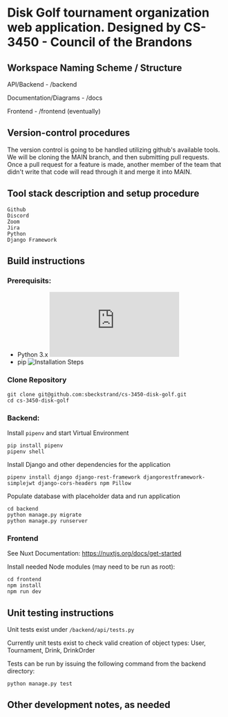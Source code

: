 # Disk Golf tournament organization web application. Designed by CS-3450 - Council of the Brandons

## Workspace Naming Scheme / Structure

API/Backend - /backend

Documentation/Diagrams - /docs

Frontend - /frontend (eventually)

## Version-control procedures

The version control is going to be handled utilizing github's available tools.  We will be cloning the MAIN branch, and then submitting pull requests.
Once a pull request for a feature is made, another member of the team that didn't write that code will read through it and merge it into MAIN.

## Tool stack description and setup procedure
	Github
	Discord
	Zoom
	Jira
	Python
	Django Framework

## Build instructions

### Prerequisits:

- Python 3.x ![Installation Steps](https://docs.python.org/3/using/index.html)
- pip ![Installation Steps](https://pip.pypa.io/en/stable/installation/)

### Clone Repository
```
git clone git@github.com:sbeckstrand/cs-3450-disk-golf.git
cd cs-3450-disk-golf
```

### Backend:

Install `pipenv` and start Virtual Environment

```
pip install pipenv
pipenv shell
```

Install Django and other dependencies for the application

```
pipenv install django django-rest-framework djangorestframework-simplejwt django-cors-headers npm Pillow
```

Populate database with placeholder data and run application
```
cd backend
python manage.py migrate
python manage.py runserver
```

### Frontend
See Nuxt Documentation: https://nuxtjs.org/docs/get-started

Install needed Node modules (may need to be run as root):

```
cd frontend
npm install 
npm run dev
```

## Unit testing instructions

Unit tests exist under `/backend/api/tests.py`

Currently unit tests exist to check valid creation of object types: User, Tournament, Drink, DrinkOrder

Tests can be run by issuing the following command from the backend directory: 

```
python manage.py test
```



	
## Other development notes, as needed
	